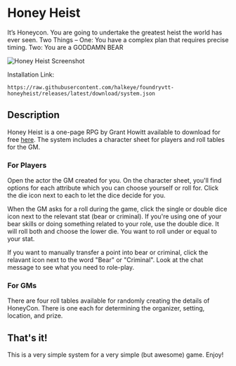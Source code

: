 # Honey Heist

It’s Honeycon. You are going to undertake the greatest heist the world has ever seen. 
Two Things – 
One: You have a complex plan that requires precise timing.
Two: You are a GODDAMN BEAR

![Honey Heist Screenshot](https://github.com/jbhaywood/foundryvtt-honeyheist/blob/master/resources/images/screenshot.png?raw=true "Honey Heist Screenshot")

Installation Link: 

```
https://raw.githubusercontent.com/halkeye/foundryvtt-honeyheist/releases/latest/download/system.json
```

## Description
Honey Heist is a one-page RPG by Grant Howitt available to download for free [here](https://gshowitt.itch.io/honey-heist). The system includes a character sheet for players and roll tables for the GM.

### For Players
Open the actor the GM created for you. On the character sheet, you'll find options for each attribute which you can choose yourself or roll for. Click the die icon next to each to let the dice decide for you.

When the GM asks for a roll during the game, click the single or double dice icon next to the relevant stat (bear or criminal). If you're using one of your bear skills or doing something related to your role, use the double dice. It will roll both and choose the lower die. You want to roll under or equal to your stat.

If you want to manually transfer a point into bear or criminal, click the relavant icon next to the word "Bear" or "Criminal". Look at the chat message to see what you need to role-play.

### For GMs
There are four roll tables available for randomly creating the details of HoneyCon. There is one each for determining the organizer, setting, location, and prize.

## That's it!
This is a very simple system for a very simple (but awesome) game. Enjoy!
